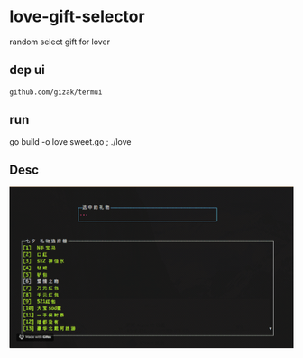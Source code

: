 # love-gift-selector

random select gift for lover

## dep ui

```
github.com/gizak/termui
```

## run

go build -o love sweet.go ; ./love

## Desc

![](none.gif)